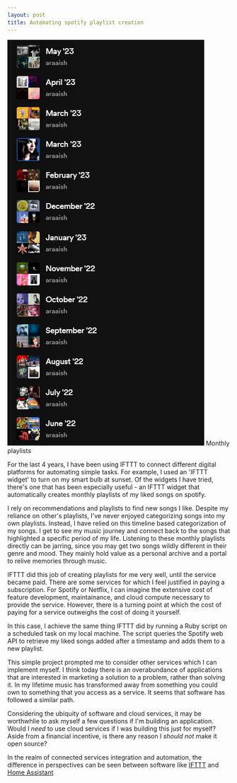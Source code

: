 ```yaml
---
layout: post
title: Automating spotify playlist creation
---
```


![playlists](/images/spotify_playlists.png)    Monthly playlists

For the last 4 years, I have been using IFTTT to connect different digital platforms for automating simple tasks. For example, I used an 'IFTTT widget' to turn on my smart bulb at sunset. Of the widgets I have tried, there's one that has been especially useful - an IFTTT widget that automatically creates monthly playlists of my liked songs on spotify.

I rely on recommendations and playlists to find new songs I like. Despite my reliance on other's playlists, I've never enjoyed categorizing songs into my own playlists. Instead, I have relied on this timeline based categorization of my songs. I get to see my music journey and connect back to the songs that highlighted a specific period of my life. Listening to these monthly playlists directly can be jarring, since you may get two songs wildly different in their genre and mood. They mainly hold value as a personal archive and a portal to relive memories through music.

IFTTT did this job of creating playlists for me very well, until the service became paid. There are some services for which I feel justified in paying a subscription. For Spotify or Netflix, I can imagine the extensive cost of feature development, maintainance, and cloud compute necessary to provide the service. However, there is a turning point at which the cost of paying for a service outweighs the cost of doing it yourself.

In this case, I achieve the same thing IFTTT did by running a Ruby script on a scheduled task on my local machine. The script queries the Spotify web API to retrieve my liked songs added after a timestamp and adds them to a new playlist.

This simple project prompted me to consider other services which I can implement myself. I think today there is an overabundance of applications that are interested in marketing a solution to a problem, rather than solving it. In my lifetime music has transformed away from something you could own to something that you access as a service. It seems that software has followed a similar path.

Considering the ubiquity of software and cloud services, it may be worthwhlie to ask myself a few questions if I'm building an application. Would I _need_ to use cloud services if I was building this just for myself? Aside from a financial incentive, is there any reason I _should not_ make it open source?

In the realm of connected services integration and automation, the difference in perspectives can be seen between software like [IFTTT](https://ifttt.com/) and [Home Assistant](https://www.home-assistant.io/)
